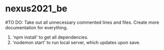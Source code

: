 # nexus2021_be

#TO DO: Take out all unnecessary commented lines and files. Create more documentation for everything.

1) 'npm install' to get all dependencies.
2) 'nodemon start' to run local server, which updates upon save.
